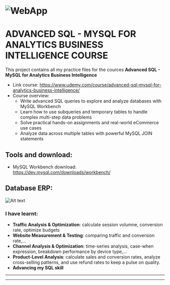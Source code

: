 # ![WebApp](https://iharsh234.github.io/WebApp/images/demo/demo_landing.JPG)
# ADVANCED SQL - MYSQL FOR ANALYTICS BUSINESS INTELLIGENCE COURSE
This project contains all my practice files for the cources **Advanced SQL - MySQL for Analytics Business Intelligence**
+ Link course: https://www.udemy.com/course/advanced-sql-mysql-for-analytics-business-intelligence/
+ Course overview:
    + Write advanced SQL queries to explore and analyze databases with MySQL Workbench
    + Learn how to use subqueries and temporary tables to handle complex multi-step data problems
    + Solve practical hands-on assignments and real-world eCommerce use cases
    + Analyze data across multiple tables with powerful MySQL JOIN statements

## Tools and download:
+ MySQL Workbench download: https://dev.mysql.com/downloads/workbench/

## Database ERP:
![Alt text](relative/path/to/img.jpg?raw=true "Title")

### I have learnt:
+ **Traffic Analysis & Optimization**: calculate session volumne, conversion rate, optimize budgets
+ **Website Measurement & Testing**: comparing traffic and conversion rate,...
+ **Channel Analysis & Optimization**: time-series analysis, case-when expression, breakdown performance by device type,... 
+ **Product-Level Analysis**: calculate sales and conversion rates, analyze cross-selling patterns, and use refund rates to keep a pulse on quality.
+ **Advancing my SQL skill**

---
---

